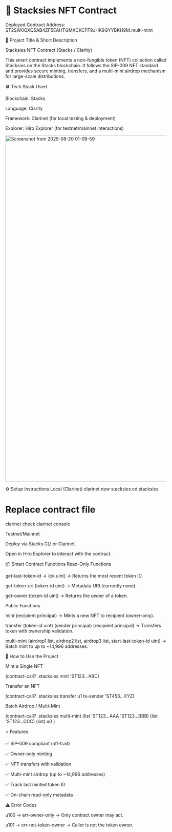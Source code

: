 # 🎨 Stacksies NFT Contract

Deployed Contract Address:
ST2SW0QXQ5AB4ZF5EAHTGMXCKCFF9JHK9GYYBKH9M.multi-mint

📜 Project Title & Short Description

Stacksies NFT Contract (Stacks / Clarity)

This smart contract implements a non-fungible token (NFT) collection called Stacksies on the Stacks blockchain.
It follows the SIP-009 NFT standard and provides secure minting, transfers, and a multi-mint airdrop mechanism for large-scale distributions.

🛠 Tech Stack Used

Blockchain: Stacks

Language: Clarity

Framework: Clarinet (for local testing & deployment)

Explorer: Hiro Explorer (for testnet/mainnet interactions)

<img width="1920" height="1080" alt="Screenshot from 2025-08-20 01-09-59" src="https://github.com/user-attachments/assets/237447ae-8759-46e7-8185-827f009eb31c" />

⚙️ Setup Instructions
Local (Clarinet)
clarinet new stacksies
cd stacksies

# Replace contract file
clarinet check
clarinet console

Testnet/Mainnet

Deploy via Stacks CLI or Clarinet.

Open in Hiro Explorer to interact with the contract.

📦 Smart Contract Functions
Read-Only Functions

get-last-token-id → (ok uint) → Returns the most recent token ID.

get-token-uri (token-id uint) → Metadata URI (currently none).

get-owner (token-id uint) → Returns the owner of a token.

Public Functions

mint (recipient principal) → Mints a new NFT to recipient (owner-only).

transfer (token-id uint) (sender principal) (recipient principal) → Transfers token with ownership validation.

multi-mint (airdrop1 list, airdrop2 list, airdrop3 list, start-last-token-id uint) → Batch mint to up to ~14,996 addresses.

🚀 How to Use the Project

Mint a Single NFT

(contract-call? .stacksies mint 'ST123...ABC)


Transfer an NFT

(contract-call? .stacksies transfer u1 tx-sender 'ST456...XYZ)


Batch Airdrop / Multi-Mint

(contract-call? .stacksies multi-mint
(list 'ST123...AAA 'ST123...BBB)
(list 'ST123...CCC)
(list)
u0
)

⭐ Features

✅ SIP-009 compliant (nft-trait)

✅ Owner-only minting

✅ NFT transfers with validation

✅ Multi-mint airdrop (up to ~14,996 addresses)

✅ Track last minted token ID

✅ On-chain read-only metadata

⚠️ Error Codes

u100 → err-owner-only → Only contract owner may act.

u101 → err-not-token-owner → Caller is not the token owner.
